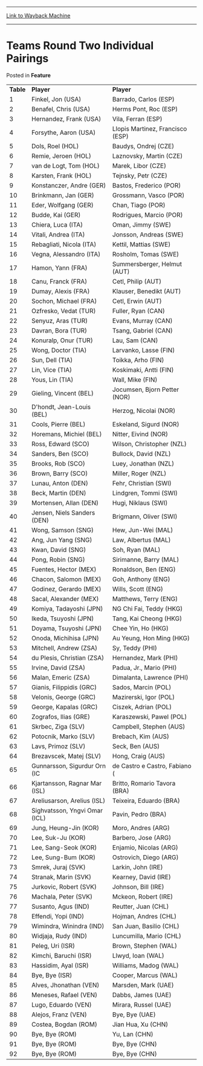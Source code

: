 
---
[Link to Wayback Machine](https://web.archive.org/web/20171030212314/https://magic.wizards.com/en/articles/archive/feature/teams-round-two-individual-pairings-2000-01-01)

[_metadata_:wayback_url]:- "https://magic.wizards.com/en/articles/archive/feature/teams-round-two-individual-pairings-2000-01-01"
[_metadata_:wayback_raw_url]:- "https://web.archive.org/web/20171030212314id_/https://magic.wizards.com/en/articles/archive/feature/teams-round-two-individual-pairings-2000-01-01"
[_metadata_:wayback_capture_timestamp]:- "2017-10-30 21:23:14+00:00"
[_metadata_:description]:- "Table Player Player 1 Finkel, Jon (USA) Barrado, Carlos (ESP) 2 Benafel, Chris (USA) Herms Pont, Roc (ESP) 3 Hernandez, Frank (USA) Vila, Ferran (ESP) 4 Forsythe, Aaron (USA) Llopis Martinez, Francisco (ESP) 5"
[_metadata_:generator]:- "Drupal 7 (http://drupal.org)"
[_metadata_:publish_date]:- "2000-01-01"
---


Teams Round Two Individual Pairings
===================================



 Posted in **Feature**














|  |  |  |
| --- | --- | --- |
| **Table** | **Player** | **Player** |
| 1 | Finkel, Jon (USA) | Barrado, Carlos (ESP) |
| 2 | Benafel, Chris (USA) | Herms Pont, Roc (ESP) |
| 3 | Hernandez, Frank (USA) | Vila, Ferran (ESP) |
| 4 | Forsythe, Aaron (USA) | Llopis Martinez, Francisco (ESP) |
| 5 | Dols, Roel (HOL) | Baudys, Ondrej (CZE) |
| 6 | Remie, Jeroen (HOL) | Laznovsky, Martin (CZE) |
| 7 | van de Logt, Tom (HOL) | Marek, Libor (CZE) |
| 8 | Karsten, Frank (HOL) | Tejnsky, Petr (CZE) |
| 9 | Konstanczer, Andre (GER) | Bastos, Frederico (POR) |
| 10 | Brinkmann, Jan (GER) | Grossmann, Vasco (POR) |
| 11 | Eder, Wolfgang (GER) | Chan, Tiago (POR) |
| 12 | Budde, Kai (GER) | Rodrigues, Marcio (POR) |
| 13 | Chiera, Luca (ITA) | Oman, Jimmy (SWE) |
| 14 | Vitali, Andrea (ITA) | Jonsson, Andreas (SWE) |
| 15 | Rebagliati, Nicola (ITA) | Kettil, Mattias (SWE) |
| 16 | Vegna, Alessandro (ITA) | Rosholm, Tomas (SWE) |
| 17 | Hamon, Yann (FRA) | Summersberger, Helmut (AUT) |
| 18 | Canu, Franck (FRA) | Cetl, Philip (AUT) |
| 19 | Dumay, Alexis (FRA) | Klauser, Benedikt (AUT) |
| 20 | Sochon, Michael (FRA) | Cetl, Erwin (AUT) |
| 21 | Ozfresko, Vedat (TUR) | Fuller, Ryan (CAN) |
| 22 | Senyuz, Aras (TUR) | Evans, Murray (CAN) |
| 23 | Davran, Bora (TUR) | Tsang, Gabriel (CAN) |
| 24 | Konuralp, Onur (TUR) | Lau, Sam (CAN) |
| 25 | Wong, Doctor (TIA) | Larvanko, Lasse (FIN) |
| 26 | Sun, Dell (TIA) | Toikka, Arho (FIN) |
| 27 | Lin, Vice (TIA) | Koskimaki, Antti (FIN) |
| 28 | Yous, Lin (TIA) | Wall, Mike (FIN) |
| 29 | Gieling, Vincent (BEL) | Jocumsen, Bjorn Petter (NOR) |
| 30 | D'hondt, Jean-Louis (BEL) | Herzog, Nicolai (NOR) |
| 31 | Cools, Pierre (BEL) | Eskeland, Sigurd (NOR) |
| 32 | Horemans, Michiel (BEL) | Nitter, Eivind (NOR) |
| 33 | Ross, Edward (SCO) | Wilson, Christopher (NZL) |
| 34 | Sanders, Ben (SCO) | Bullock, David (NZL) |
| 35 | Brooks, Rob (SCO) | Luey, Jonathan (NZL) |
| 36 | Brown, Barry (SCO) | Miller, Roger (NZL) |
| 37 | Lunau, Anton (DEN) | Fehr, Christian (SWI) |
| 38 | Beck, Martin (DEN) | Lindgren, Tommi (SWI) |
| 39 | Mortensen, Allan (DEN) | Hugi, Niklaus (SWI) |
| 40 | Jensen, Niels Sanders (DEN) | Brigmann, Oliver (SWI) |
| 41 | Wong, Samson (SNG) | Hew, Jun-Wei (MAL) |
| 42 | Ang, Jun Yang (SNG) | Law, Albertus (MAL) |
| 43 | Kwan, David (SNG) | Soh, Ryan (MAL) |
| 44 | Pong, Robin (SNG) | Sirimanne, Barry (MAL) |
| 45 | Fuentes, Hector (MEX) | Ronaldson, Ben (ENG) |
| 46 | Chacon, Salomon (MEX) | Goh, Anthony (ENG) |
| 47 | Godinez, Gerardo (MEX) | Wills, Scott (ENG) |
| 48 | Sacal, Alexander (MEX) | Matthews, Terry (ENG) |
| 49 | Komiya, Tadayoshi (JPN) | NG Chi Fai, Teddy (HKG) |
| 50 | Ikeda, Tsuyoshi (JPN) | Tang, Kai Cheong (HKG) |
| 51 | Doyama, Tsuyoshi (JPN) | Chee Yin, Ho (HKG) |
| 52 | Onoda, Michihisa (JPN) | Au Yeung, Hon Ming (HKG) |
| 53 | Mitchell, Andrew (ZSA) | Sy, Teddy (PHI) |
| 54 | du Plesis, Christian (ZSA) | Hernandez, Mark (PHI) |
| 55 | Irvine, David (ZSA) | Padua, Jr., Mario (PHI) |
| 56 | Malan, Emeric (ZSA) | Dimalanta, Lawrence (PHI) |
| 57 | Gianis, Filippidis (GRC) | Sados, Marcin (POL) |
| 58 | Velonis, George (GRC) | Mazirerski, Igor (POL) |
| 59 | George, Kapalas (GRC) | Ciszek, Adrian (POL) |
| 60 | Zografos, Ilias (GRE) | Karaszewski, Pawel (POL) |
| 61 | Skrbec, Ziga (SLV) | Campbell, Stephen (AUS) |
| 62 | Potocnik, Marko (SLV) | Brebach, Kim (AUS) |
| 63 | Lavs, Primoz (SLV) | Seck, Ben (AUS) |
| 64 | Brezavscek, Matej (SLV) | Hong, Craig (AUS) |
| 65 | Gunnarsson, Sigurdur Orn (IC | de Castro e Castro, Fabiano ( |
| 66 | Kjartansson, Ragnar Mar (ISL) | Britto, Romario Tavora (BRA) |
| 67 | Areliusarson, Arelius (ISL) | Teixeira, Eduardo (BRA) |
| 68 | Sighvatsson, Yngvi Omar (ICL) | Pavin, Pedro (BRA) |
| 69 | Jung, Heung-Jin (KOR) | Moro, Andres (ARG) |
| 70 | Lee, Suk-Ju (KOR) | Barbero, Jose (ARG) |
| 71 | Lee, Sang-Seok (KOR) | Enjamio, Nicolas (ARG) |
| 72 | Lee, Sung-Bum (KOR) | Ostrovich, Diego (ARG) |
| 73 | Smrek, Juraj (SVK) | Larkin, John (IRE) |
| 74 | Stranak, Marin (SVK) | Kearney, David (IRE) |
| 75 | Jurkovic, Robert (SVK) | Johnson, Bill (IRE) |
| 76 | Machala, Peter (SVK) | Mckeon, Robert (IRE) |
| 77 | Susanto, Agus (IND) | Reutter, Juan (CHL) |
| 78 | Effendi, Yopi (IND) | Hojman, Andres (CHL) |
| 79 | Wimindra, Winindra (IND) | San Juan, Basilio (CHL) |
| 80 | Widjaja, Rudy (IND) | Luncumilla, Mario (CHL) |
| 81 | Peleg, Uri (ISR) | Brown, Stephen (WAL) |
| 82 | Kimchi, Baruchi (ISR) | Llwyd, Ioan (WAL) |
| 83 | Hassidim, Ayal (ISR) | Williams, Madog (WAL) |
| 84 | Bye, Bye (ISR) | Cooper, Marcus (WAL) |
| 85 | Alves, Jhonathan (VEN) | Marsden, Mark (UAE) |
| 86 | Meneses, Rafael (VEN) | Dabbs, James (UAE) |
| 87 | Lugo, Eduardo (VEN) | Mirara, Russel (UAE) |
| 88 | Alejos, Franz (VEN) | Bye, Bye (UAE) |
| 89 | Costea, Bogdan (ROM) | Jian Hua, Xu (CHN) |
| 90 | Bye, Bye (ROM) | Yu, Lan (CHN) |
| 91 | Bye, Bye (ROM) | Bye, Bye (CHN) |
| 92 | Bye, Bye (ROM) | Bye, Bye (CHN) |







